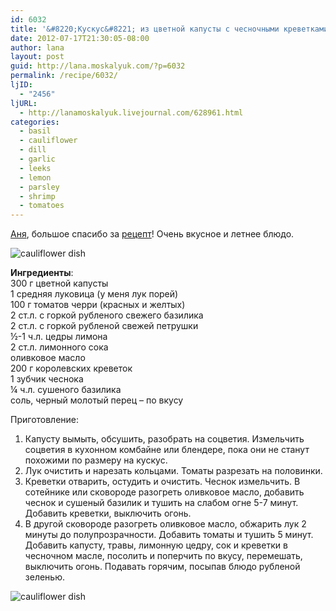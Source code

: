 ```yaml
---
id: 6032
title: '&#8220;Кускус&#8221; из цветной капусты с чесночными креветками, томатами черри и лимоном'
date: 2012-07-17T21:30:05-08:00
author: lana
layout: post
guid: http://lana.moskalyuk.com/?p=6032
permalink: /recipe/6032/
ljID:
  - "2456"
ljURL:
  - http://lanamoskalyuk.livejournal.com/628961.html
categories:
  - basil
  - cauliflower
  - dill
  - garlic
  - leeks
  - lemon
  - parsley
  - shrimp
  - tomatoes
---
```

[Аня](http://anna-mavritta.livejournal.com/80365.html#cutid1), большое спасибо за [рецепт](http://anna-mavritta.livejournal.com/80365.html#cutid1)! Очень вкусное и летнее блюдо.

![cauliflower dish](http://farm8.staticflickr.com/7120/7595060010_3def4a91db_c.jpg) 

**Ингредиенты**:  
300 г цветной капусты  
1 средняя луковица (у меня лук порей)  
100 г томатов черри (красных и желтых)  
2 ст.л. с горкой рубленого свежего базилика  
2 ст.л. с горкой рубленой свежей петрушки  
½-1 ч.л. цедры лимона  
2 ст.л. лимонного сока  
оливковое масло  
200 г королевских креветок  
1 зубчик чеснока  
¼ ч.л. сушеного базилика  
соль, черный молотый перец – по вкусу

Приготовление:

1. Капусту вымыть, обсушить, разобрать на соцветия. Измельчить соцветия в кухонном комбайне или блендере, пока они не станут похожими по размеру на кускус.  
2. Лук очистить и нарезать кольцами. Томаты разрезать на половинки.  
3. Креветки отварить, остудить и очистить. Чеснок измельчить. В сотейнике или сковороде разогреть оливковое масло, добавить чеснок и сушеный базилик и тушить на слабом огне 5-7 минут. Добавить креветки, выключить огонь.  
4. В другой сковороде разогреть оливковое масло, обжарить лук 2 минуты до полупрозрачности. Добавить томаты и тушить 5 минут. Добавить капусту, травы, лимонную цедру, сок и креветки в чесночном масле, посолить и поперчить по вкусу, перемешать, выключить огонь. Подавать горячим, посыпав блюдо рубленой зеленью.

![cauliflower dish](http://farm8.staticflickr.com/7269/7595061982_22bdfd7acd_c.jpg)